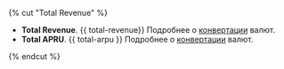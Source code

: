 {% cut "Total Revenue" %}

- **Total Revenue**. {{ total-revenue}} Подробнее о [конвертации](../../data-collection/about-revenue.md#currency) валют.
- **Total APRU**. {{ total-arpu }} Подробнее о [конвертации](../../data-collection/about-revenue.md#currency) валют.

{% endcut %}
